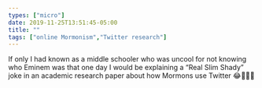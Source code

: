 ```yaml
---
types: ["micro"]
date: 2019-11-25T13:51:45-05:00
title: ""
tags: ["online Mormonism","Twitter research"]
---
```

If only I had known as a middle schooler who was uncool for not knowing who Eminem was that one day I would be explaining a “Real Slim Shady” joke in an academic research paper about how Mormons use Twitter 😂🤷🏼‍♂️
